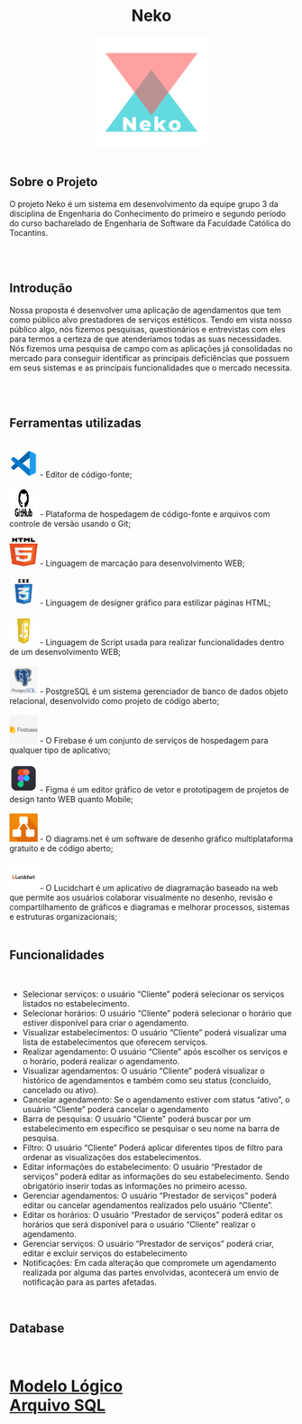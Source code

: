 <style> 
.logos {
    width:50px;
    height:50px;
}
#neko {
    margin-left: 50%;
    transform: TranslateX(-50%);
}
</style>
<h1 align="center"> Neko </h1>
<img align="center" id="neko" src="images/Logos/new%20logo.png" alt="Neko - Logo" width='200px'>
<br>
<br>
<h2 align="left"> Sobre o Projeto</h2>

O projeto Neko é um sistema em desenvolvimento da equipe grupo 3 da disciplina de Engenharia do Conhecimento do primeiro e segundo período do curso bacharelado de Engenharia de Software da Faculdade Católica do Tocantins.

<br><br>
<h2>Introdução</h2>
Nossa proposta é desenvolver uma aplicação de agendamentos que tem como público alvo prestadores de serviços estéticos.
Tendo em vista nosso público algo, nós fizemos pesquisas, questionários e entrevistas com eles para termos a certeza de que atenderíamos todas as suas necessidades.
Nós fizemos uma pesquisa de campo com as aplicações já consolidadas no mercado para conseguir identificar as principais deficiências que possuem em seus sistemas e as principais funcionalidades que o mercado necessita.

<br><br>
<h2>Ferramentas utilizadas</h2>
<br>
<img class="logos" src="Images/Logos%20Ferramentas/vscode.png" alt="Logo VS Code"> - Editor de código-fonte;
<br><br>
<img class="logos" src="Images/Logos%20Ferramentas/github.png" alt="Logo Git Hub"> - Plataforma de hospedagem de código-fonte e arquivos com controle de versão usando o Git;
<br><br>
<img class="logos" src="Images/Logos%20Ferramentas/html.png" alt="Logo HTML5"> - Linguagem de marcação para desenvolvimento WEB;
<br><br>
<img class="logos" src="Images/Logos%20Ferramentas/css.png" alt="Logo CSS3"> - Linguagem de desígner gráfico para estilizar páginas HTML;
<br><br>
<img class="logos" src="Images/Logos%20Ferramentas/javascript.png" alt="Logo Java Script"> - Linguagem de Script usada para realizar funcionalidades dentro de um desenvolvimento WEB;
<br><br>
<img class="logos" src="Images/Logos%20Ferramentas/postgresql.png" alt="Logo PostgreSql"> - PostgreSQL é um sistema gerenciador de banco de dados objeto relacional, desenvolvido como projeto de código aberto;
<br><br>
<img class="logos" src="Images/Logos%20Ferramentas/firebase.png" alt="Logo Firebase"> - O Firebase é um conjunto de serviços de hospedagem para qualquer tipo de aplicativo;
<br><br>
<img class="logos" src="Images/Logos%20Ferramentas/figma.png" alt="Logo Figma"> - Figma é um editor gráfico de vetor e prototipagem de projetos de design tanto WEB quanto Mobile;
<br><br>
<img class="logos" src="Images/Logos%20Ferramentas/drawio.png" alt="Logo Draw.io"> - O diagrams.net é um software de desenho gráfico multiplataforma gratuito e de código aberto;
<br><br>
<img class="logos" src="Images/Logos%20Ferramentas/lucidchart.png" alt="Logo LucidChart"> - O Lucidchart é um aplicativo de diagramação baseado na web que permite aos usuários colaborar visualmente no desenho, revisão e compartilhamento de gráficos e diagramas e melhorar processos, sistemas e estruturas organizacionais;

<br>
<br>
<h2>Funcionalidades</h2>
<br>
<ul>
    <li>Selecionar serviços: 
o usuário “Cliente” poderá selecionar os serviços listados no estabelecimento.
</li>

<li>Selecionar horários:
O usuário “Cliente” poderá selecionar o horário que estiver disponível para criar o agendamento.
</li>

<li>Visualizar estabelecimentos:
O usuário “Cliente” poderá visualizar uma lista de estabelecimentos que oferecem serviços.
</li>

<li>Realizar agendamento:
O usuário “Cliente” após escolher os serviços e o horário, poderá realizar o agendamento.
</li>

<li>Visualizar agendamentos:
O usuário “Cliente” poderá visualizar o histórico de agendamentos e também como seu status (concluído, cancelado ou ativo).
</li>

<li>Cancelar agendamento:
Se o agendamento estiver com status “ativo”, o usuário “Cliente” poderá cancelar o agendamento
</li>

<li>Barra de pesquisa:
O usuário “Cliente” poderá buscar por um estabelecimento em específico se pesquisar o seu nome na barra de pesquisa.
</li>

<li>Filtro:
O usuário “Cliente” Poderá aplicar diferentes tipos de filtro para ordenar as visualizações dos estabelecimentos.
</li>

<li>Editar informações do estabelecimento:
O usuário “Prestador de serviços” poderá editar as informações do seu estabelecimento. Sendo obrigatório inserir todas as informações no primeiro acesso.
</li>

<li>Gerenciar agendamentos: O usuário “Prestador de serviços” poderá editar ou cancelar agendamentos realizados pelo usuário “Cliente”.
</li>

<li>Editar os horários:
O usuário “Prestador de serviços” poderá editar os horários que será disponível para o usuário “Cliente” realizar o agendamento.
</li>

<li>Gerenciar serviços:
O usuário “Prestador de serviços” poderá criar, editar e excluir serviços do estabelecimento
</li>

<li>Notificações:
Em cada alteração que compromete um agendamento realizada por alguma das partes envolvidas, acontecerá um envio de notificação para as partes afetadas.
</li>

</ul>
<br>

<h2> Database </h2>
<br>

<a href="https://github.com/Alves-Andre/NekoSite/blob/main/Database/Modelo%20Lógico.png"> Modelo Lógico </a>
<br>
<a href="https://github.com/Alves-Andre/NekoSite/blob/main/Database/database.sql"> Arquivo SQL </a>
=======
</ul>